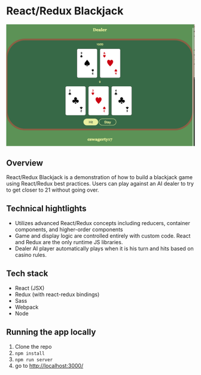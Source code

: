 # React/Redux Blackjack

<img src="./app-screenshot.png" width="600px" />

## Overview

React/Redux Blackjack is a demonstration of how to build a blackjack game using React/Redux best practices. Users can play against an AI dealer to try to get closer to 21 without going over.

## Technical hightlights
- Utilizes advanced React/Redux concepts including reducers, container components, and higher-order components
- Game and display logic are controlled entirely with custom code. React and Redux are the only runtime JS libraries.
- Dealer AI player automatically plays when it is his turn and hits based on casino rules.

## Tech stack
- React (JSX)
- Redux (with react-redux bindings)
- Sass
- Webpack
- Node

## Running the app locally
1. Clone the repo
2. `npm install`
3. `npm run server`
4. go to <a href="http://localhost:3000/">http://localhost:3000/</a>
